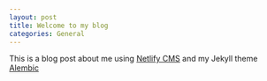 ```yaml
---
layout: post
title: Welcome to my blog
categories: General
---
```

This is a blog post about me using [Netlify CMS](https://www.netlifycms.org/) and my Jekyll theme [Alembic](https://alembic.darn.es)
